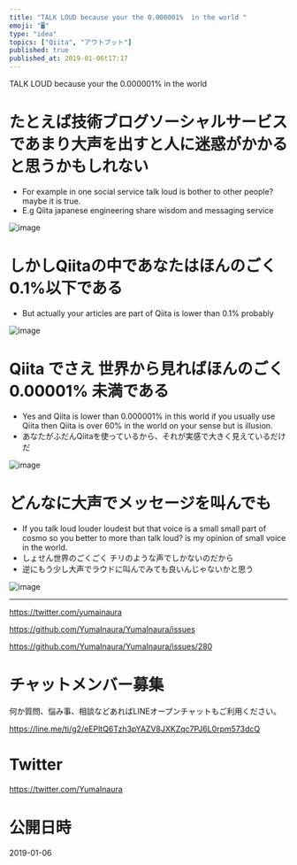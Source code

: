 ```yaml
---
title: "TALK LOUD because your the 0.000001%  in the world "
emoji: "🖥"
type: "idea"
topics: ["Qiita", "アウトプット"]
published: true
published_at: 2019-01-06t17:17
---
```


TALK LOUD because your the 0.000001%  in the world

# たとえば技術ブログソーシャルサービスであまり大声を出すと人に迷惑がかかると思うかもしれない

- For example in one social service talk loud is bother to other people? maybe it is true.
- E.g Qiita japanese engineering share wisdom and messaging service

![image](https://user-images.githubusercontent.com/13635059/50733701-c1e18780-11d5-11e9-84a2-db1e643f024c.png)

# しかしQiitaの中であなたはほんのごく0.1%以下である

- But actually your articles are part of Qiita is lower than 0.1% probably

![image](https://user-images.githubusercontent.com/13635059/50733711-e178b000-11d5-11e9-92ff-388b40bdff98.png)

# Qiita でさえ 世界から見ればほんのごく 0.00001% 未満である

- Yes and Qiita  is lower than 0.000001% in this world if you usually use Qiita then Qiita is over 60% in the world on your sense but is illusion.  
- あなたがふだんQiitaを使っているから、それが実感で大きく見えているだけだ

![image](https://user-images.githubusercontent.com/13635059/50733708-d4f45780-11d5-11e9-9638-c759898fd87f.png)

# どんなに大声でメッセージを叫んでも

- If you talk loud louder loudest but that voice is a small small part of cosmo so you better to more than talk loud? is my opinion of small voice in the world.
- しょせん世界のごくごく チリのような声でしかないのだから
- 逆にもう少し大声でラウドに叫んでみても良いんじゃないかと思う

![image](https://user-images.githubusercontent.com/13635059/50733723-2dc3f000-11d6-11e9-97fd-31c47734d209.png)

---

https://twitter.com/yumainaura

https://github.com/YumaInaura/YumaInaura/issues

https://github.com/YumaInaura/YumaInaura/issues/280








<!-- Update From Qiita API -->

# チャットメンバー募集


何か質問、悩み事、相談などあればLINEオープンチャットもご利用ください。

https://line.me/ti/g2/eEPltQ6Tzh3pYAZV8JXKZqc7PJ6L0rpm573dcQ





# Twitter


https://twitter.com/YumaInaura


<!-- Update From Qiita API -->



# 公開日時

2019-01-06
